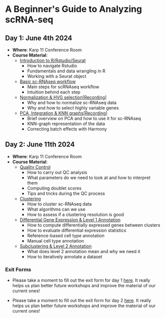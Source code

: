 # A Beginner's Guide to Analyzing scRNA-seq

## Day 1: June 4th 2024

-   **Where**: Karp 11 Conference Room
-   **Course Material**:
    -   [Introduction to R/Rstudio/Seurat](https://github.com/CellDiscoveryNetwork/workshops/tree/main/beginners-guide-to-analyzing-scRNAseq/prework)
        -   How to navigate Rstudio
        -   Fundamentals and data wrangling in R
        -   Working with a Seurat object
    -   [Basic sc-RNAseq workflow](https://github.com/CellDiscoveryNetwork/workshops/blob/main/beginners-guide-to-analyzing-scRNAseq/day-1/The%20Basic%20scRNAseq%20Analysis%20Workflow.pdf)
        -   Main steps for scRNAseq workflow
        -   Intuition behind each step
    -   [Normalization & HVG selection](http://htmlpreview.github.io/?https://github.com/CellDiscoveryNetwork/workshops/blob/main/beginners-guide-to-analyzing-scRNAseq/day-1/3-norm-hvg.html)[[Recording](https://drive.google.com/file/d/14bm8KoiPGc2rJzPV88dHDjiDgEJz6QTO/view?usp=sharing)]
        -   Why and how to normalize sc-RNAseq data
        -   Why and how to select highly variable genes
    -   [PCA, Integration & KNN graphs](http://htmlpreview.github.io/?https://github.com/CellDiscoveryNetwork/workshops/blob/main/beginners-guide-to-analyzing-scRNAseq/day-1/4-PCA_Harmony_kNN.html)[[Recording](https://drive.google.com/file/d/13qvJhqK-EwnEJ4F_QI6eoLlknAcoNs18/view?usp=sharing)]
        -   Brief overview on PCA and how to use it for sc-RNAseq
        -   KNN-graph representation of the data
        -   Correcting batch effects with Harmony

## Day 2: June 11th 2024

-   **Where**: Karp 11 Conference Room
-   **Course Material**:
    -   [Quality Control]()
        -   How to carry out QC analysis
        -   What parameters do we need to look at and how to interpret them
        -   Computing doublet scores
        -   Tips and tricks during the QC process
    -   [Clustering]()
        -   How to cluster sc-RNAseq data
        -   What algorithms can we use
        -   How to assess if a clustering resolution is good
    -   [Differential Gene Expression & Level 1 Annotation]()
        -   How to compute differentially expressed genes between clusters
        -   How to evaluate differential expression statistics
        -   Reference-based cell type annotation
        -   Manual cell type annotation
    -   [Subclustering & Level 2 Annotation]()
        -   What does level 2 annotation mean and why we need it
        -   How to iteratively annotate a dataset

### Exit Forms
-   Please take a moment to fill out the exit form for day 1 [here](https://forms.gle/SFMgoJTXsQF4SiE68). It really helps us plan better future workshops and improve the material of our current ones!

-   Please take a moment to fill out the exit form for day 2 [here](https://forms.gle/aMMufpccqcoMkdQr5). It really helps us plan better future workshops and improve the material of our current ones!
